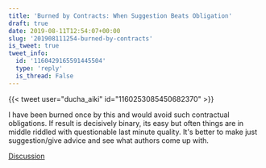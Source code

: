 ```yaml
---
title: 'Burned by Contracts: When Suggestion Beats Obligation'
draft: true
date: 2019-08-11T12:54:07+00:00
slug: '201908111254-burned-by-contracts'
is_tweet: true
tweet_info:
  id: '1160429165591445504'
  type: 'reply'
  is_thread: False
---
```




{{< tweet user="ducha_aiki" id="1160253085450682370" >}}

I have been burned once by this and would avoid such contractual obligations. If result is decisively binary, its easy but often things are in middle riddled with questionable last minute quality. It's better to make just suggestion/give advice and see what authors come up with.

[Discussion](https://x.com/sytelus/status/1160429165591445504)
